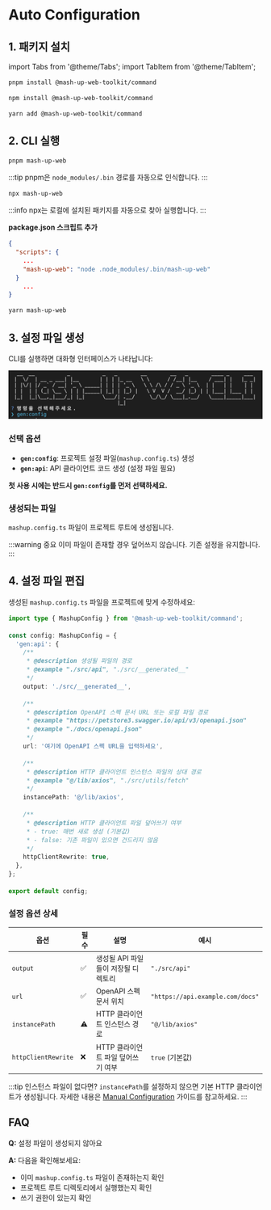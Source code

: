 # Auto Configuration

## 1. 패키지 설치

import Tabs from '@theme/Tabs';
import TabItem from '@theme/TabItem';

<Tabs groupId="package-managers">
  <TabItem value="pnpm1" label="pnpm" default>

```bash
pnpm install @mash-up-web-toolkit/command
```

  </TabItem>
  <TabItem value="npm1" label="npm">

```bash
npm install @mash-up-web-toolkit/command
```

  </TabItem>
  <TabItem value="yarn1" label="yarn">

```bash
yarn add @mash-up-web-toolkit/command
```

  </TabItem>
</Tabs>

## 2. CLI 실행

<Tabs groupId="package-managers">
  <TabItem value="pnpm2" label="pnpm" default>

```bash
pnpm mash-up-web
```

:::tip
pnpm은 `node_modules/.bin` 경로를 자동으로 인식합니다.
:::

  </TabItem>
  <TabItem value="npm2" label="npm">

```bash
npx mash-up-web
```

:::info
npx는 로컬에 설치된 패키지를 자동으로 찾아 실행합니다.
:::

  </TabItem>
  <TabItem value="yarn2" label="yarn">

**package.json 스크립트 추가**

```json
{
  "scripts": {
    ...
    "mash-up-web": "node .node_modules/.bin/mash-up-web"
  }
    ...
}

```

```bash
yarn mash-up-web
```

  </TabItem>
</Tabs>

## 3. 설정 파일 생성

CLI를 실행하면 대화형 인터페이스가 나타납니다:

![Gen Config](./img/mash-up-web-cli-gen-config.png)

### 선택 옵션

- **`gen:config`**: 프로젝트 설정 파일(`mashup.config.ts`) 생성
- **`gen:api`**: API 클라이언트 코드 생성 (설정 파일 필요)

**첫 사용 시에는 반드시 `gen:config`를 먼저 선택하세요.**

### 생성되는 파일

`mashup.config.ts` 파일이 프로젝트 루트에 생성됩니다.

:::warning 중요
이미 파일이 존재할 경우 덮어쓰지 않습니다. 기존 설정을 유지합니다.
:::

## 4. 설정 파일 편집

생성된 `mashup.config.ts` 파일을 프로젝트에 맞게 수정하세요:

```ts
import type { MashupConfig } from '@mash-up-web-toolkit/command';

const config: MashupConfig = {
  'gen:api': {
    /**
     * @description 생성될 파일의 경로
     * @example "./src/api", "./src/__generated__"
     */
    output: './src/__generated__',

    /**
     * @description OpenAPI 스펙 문서 URL 또는 로컬 파일 경로
     * @example "https://petstore3.swagger.io/api/v3/openapi.json"
     * @example "./docs/openapi.json"
     */
    url: '여기에 OpenAPI 스펙 URL을 입력하세요',

    /**
     * @description HTTP 클라이언트 인스턴스 파일의 상대 경로
     * @example "@/lib/axios", "./src/utils/fetch"
     */
    instancePath: '@/lib/axios',

    /**
     * @description HTTP 클라이언트 파일 덮어쓰기 여부
     * - true: 매번 새로 생성 (기본값)
     * - false: 기존 파일이 있으면 건드리지 않음
     */
    httpClientRewrite: true,
  },
};

export default config;
```

### 설정 옵션 상세

| 옵션                | 필수 | 설명                                | 예시                             |
| ------------------- | ---- | ----------------------------------- | -------------------------------- |
| `output`            | ✅   | 생성될 API 파일들이 저장될 디렉토리 | `"./src/api"`                    |
| `url`               | ✅   | OpenAPI 스펙 문서 위치              | `"https://api.example.com/docs"` |
| `instancePath`      | ⚠️   | HTTP 클라이언트 인스턴스 경로       | `"@/lib/axios"`                  |
| `httpClientRewrite` | ❌   | HTTP 클라이언트 파일 덮어쓰기 여부  | `true` (기본값)                  |

:::tip 인스턴스 파일이 없다면?
`instancePath`를 설정하지 않으면 기본 HTTP 클라이언트가 생성됩니다.
자세한 내용은 [Manual Configuration](./manual-config) 가이드를 참고하세요.
:::

## FAQ

**Q:** 설정 파일이 생성되지 않아요

**A:** 다음을 확인해보세요:

- 이미 `mashup.config.ts` 파일이 존재하는지 확인
- 프로젝트 루트 디렉토리에서 실행했는지 확인
- 쓰기 권한이 있는지 확인
